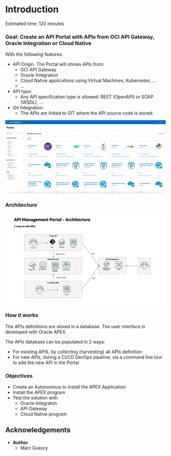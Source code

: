 
# Introduction

Estimated time: 120 minutes

### Goal: Create an API Portal with APIs from OCI API Gateway, Oracle Integration or Cloud Native 

With the following features:
- API Origin. The Portal will shows APIs from:
    - OCI API Gateway
    - Oracle Integration 
    - Cloud Native applications using Virtual Machines, Kubernetes, ...
    - ...
- API type:
    -  Any API specification type is allowed: REST (OpenAPI) or SOAP (WSDL), ...
- Git Integration:
    - The APIs are linked to GIT where the API source code is stored.

![Introduction Usecase](images/apim-intro.png)

### Architecture

![Architecture](images/apim-architecture.png)

### How it works

The APIs definitions are stored in a database. The user interface is developed with Oracle APEX. 

The APIs database can be populated in 2 ways:
- For existing APIS, by collecting (harvesting) all APIs definition 
- For new APIs, during a CI/CD DevOps pipeline, via a command line tool to add the new API in the Portal

### Objectives

- Create an Autonomous to install the APEX Application
- Install the APEX program
- Test the solution with 
  - Oracle Integraton
  - API Gateway
  - Cloud Native program 

## Acknowledgements 

- **Author**
    - Marc Gueury
